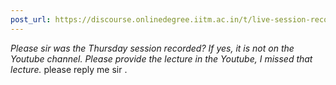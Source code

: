```yaml
---
post_url: https://discourse.onlinedegree.iitm.ac.in/t/live-session-recorded-or-not/169456/1
---
```

*Please sir was the Thursday session recorded? If yes, it is not on the Youtube channel. Please provide the lecture in the Youtube, I missed that lecture.* please reply me sir .